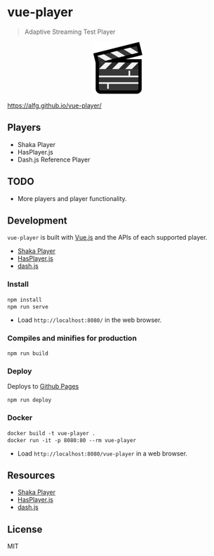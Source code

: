 # vue-player
> Adaptive Streaming Test Player 

<p align="center"><img src="src/assets/clapper.png"></img></p>

https://alfg.github.io/vue-player/

## Players
* Shaka Player
* HasPlayer.js
* Dash.js Reference Player

## TODO
* More players and player functionality.

## Development
`vue-player` is built with [Vue.js](https://vuejs.org) and the APIs of each supported player.

* [Shaka Player](https://shaka-player-demo.appspot.com/docs/api/index.html)
* [HasPlayer.js](http://orange-opensource.github.io/hasplayer.js/development/doc/jsdoc/index.html)
* [dash.js](http://cdn.dashjs.org/latest/jsdoc/index.html)

### Install
```
npm install
npm run serve
```
* Load `http://localhost:8080/` in the web browser.

### Compiles and minifies for production
```
npm run build
```

### Deploy
Deploys to [Github Pages](https://pages.github.com/)
```
npm run deploy
```

### Docker
```
docker build -t vue-player .
docker run -it -p 8080:80 --rm vue-player
```

* Load `http://localhost:8080/vue-player` in a web browser.

## Resources
* [Shaka Player](https://shaka-player-demo.appspot.com/docs/api/index.html)
* [HasPlayer.js](http://orange-opensource.github.io/hasplayer.js/development/doc/jsdoc/index.html)
* [dash.js](http://cdn.dashjs.org/latest/jsdoc/index.html)

## License
MIT